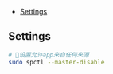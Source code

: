
<!-- TOC -->

- [Settings](#settings)

<!-- /TOC -->

## Settings
``` bash
# 设置允许app来自任何来源
sudo spctl --master-disable
```